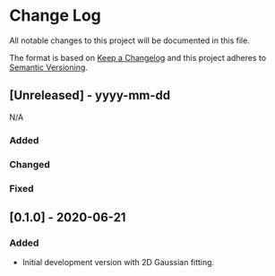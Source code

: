 # Change Log
All notable changes to this project will be documented in this file.

The format is based on [Keep a Changelog](http://keepachangelog.com/)
and this project adheres to [Semantic Versioning](http://semver.org/).

## [Unreleased] - yyyy-mm-dd

N/A

### Added

### Changed

### Fixed

## [0.1.0] - 2020-06-21

### Added
- Initial development version with 2D Gaussian fitting.

